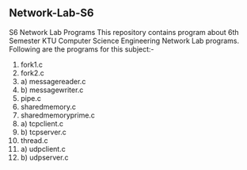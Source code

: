 ## Network-Lab-S6
S6 Network Lab Programs
This repository contains program about 6th Semester KTU Computer Science Engineering Network Lab programs.
Following are the programs for this subject:-
1.  fork1.c
2.  fork2.c
3.  a) messagereader.c
4.  b) messagewriter.c
5.  pipe.c
6.  sharedmemory.c
7.  sharedmemoryprime.c
8.  a) tcpclient.c
9.  b) tcpserver.c
10. thread.c
11. a) udpclient.c
12. b) udpserver.c
